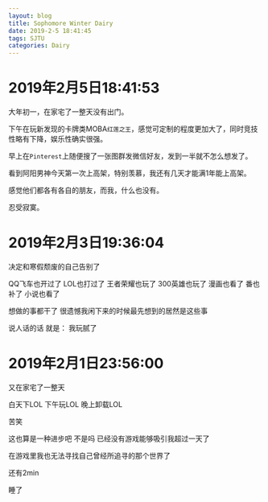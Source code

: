 ```yaml
---
layout: blog
title: Sophomore Winter Dairy
date: 2019-2-5 18:41:45
tags: SJTU
categories: Dairy
---
```


# 2019年2月5日18:41:53

大年初一，在家宅了一整天没有出门。

下午在玩新发现的卡牌类MOBA`红莲之王`，感觉可定制的程度更加大了，同时竞技性略有下降，娱乐性确实很强。

早上在`Pinterest`上随便搜了一张图群发微信好友，发到一半就不怎么想发了。

看到阿阳男神今天第一次上高架，特别羡慕，我还有几天才能满1年能上高架。

感觉他们都各有各自的朋友，而我，什么也没有。

忍受寂寞。

# 2019年2月3日19:36:04

决定和寒假颓废的自己告别了

QQ飞车也开过了 LOL也打过了 王者荣耀也玩了 300英雄也玩了
漫画也看了 番也补了 小说也看了 

想做的事都干了 很遗憾我闲下来的时候最先想到的居然是这些事

说人话的话 就是： 我玩腻了

# 2019年2月1日23:56:00

又在家宅了一整天

白天下LOL 下午玩LOL 晚上卸载LOL

苦笑

这也算是一种进步吧 不是吗 已经没有游戏能够吸引我超过一天了

在游戏里我也无法寻找自己曾经所追寻的那个世界了

还有2min

睡了